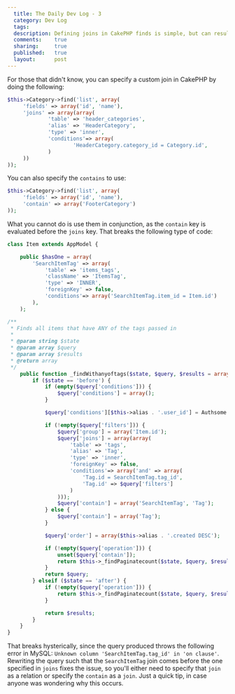 ```yaml
---
  title: The Daily Dev Log - 3
  category: Dev Log
  tags:
  description: Defining joins in CakePHP finds is simple, but can result in weird sql statements if used in conjunction with Containable.
  comments:    true
  sharing:     true
  published:   true
  layout:      post
---
```


For those that didn't know, you can specify a custom join in CakePHP by doing the following:

```php
$this->Category->find('list', array(
     'fields' => array('id', 'name'),
     'joins' => array(array(
             'table' => 'header_categories',
             'alias' => 'HeaderCategory',
             'type' => 'inner',
             'conditions'=> array(
                     'HeaderCategory.category_id = Category.id',
             )
     ))
));
```

You can also specify the `contains` to use:

```php
$this->Category->find('list', array(
     'fields' => array('id', 'name'),
     'contain' => array('FooterCategory')
));
```

What you cannot do is use them in conjunction, as the `contain` key is evaluated before the `joins` key. That breaks the following type of code:

```php
class Item extends AppModel {

    public $hasOne = array(
        'SearchItemTag' => array(
            'table' => 'items_tags',
            'className' => 'ItemsTag',
            'type' => 'INNER',
            'foreignKey' => false,
            'conditions'=> array('SearchItemTag.item_id = Item.id')
        ),
    );

/**
 * Finds all items that have ANY of the tags passed in
 *
 * @param string $state
 * @param array $query
 * @param array $results
 * @return array
 */
    public function _findWithanyoftags($state, $query, $results = array()) {
        if ($state == 'before') {
            if (empty($query['conditions'])) {
                $query['conditions'] = array();
            }

            $query['conditions'][$this->alias . '.user_id'] = Authsome::get('id'))

            if (!empty($query['filters'])) {
                $query['group'] = array('Item.id');
                $query['joins'] = array(array(
                    'table' => 'tags',
                    'alias' => 'Tag',
                    'type' => 'inner',
                    'foreignKey' => false,
                    'conditions'=> array('and' => array(
                        'Tag.id = SearchItemTag.tag_id',
                        'Tag.id' => $query['filters']
                    )
                )));
                $query['contain'] = array('SearchItemTag', 'Tag');
            } else {
                $query['contain'] = array('Tag');
            }

            $query['order'] = array($this->alias . '.created DESC');

            if (!empty($query['operation'])) {
                unset($query['contain']);
                return $this->_findPaginatecount($state, $query, $results);
            }
            return $query;
        } elseif ($state == 'after') {
            if (!empty($query['operation'])) {
                return $this->_findPaginatecount($state, $query, $results);
            }

            return $results;
        }
    }
}
```

That breaks hysterically, since the query produced throws the following error in MySQL: `Unknown column 'SearchItemTag.tag_id' in 'on clause'`. Rewriting the query such that the `SearchItemTag` join comes before the one specified in `joins` fixes the issue, so you'll either need to specify that `join` as a relation or specify the `contain` as a `join`. Just a quick tip, in case anyone was wondering why this occurs.
